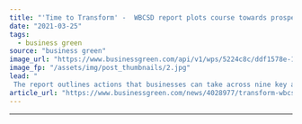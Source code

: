 ```yaml
---
title: "'Time to Transform' -  WBCSD report plots course towards prosperous, sustainable future"
date: "2021-03-25"
tags: 
  - business green
source: "business green"
image_url: "https://www.businessgreen.com/api/v1/wps/5224c8c/ddf1578e-1421-4e55-855e-77b44d9299e8/4/iStock-182739033-185x114.jpg"
image_fp: "/assets/img/post_thumbnails/2.jpg"
lead: "
 The report outlines actions that businesses can take across nine key areas, including energy, transport and mobility, and products and materials ..."
article_url: "https://www.businessgreen.com/news/4028977/transform-wbcsd-report-plots-course-prosperous-sustainable-future"
---
```


---
